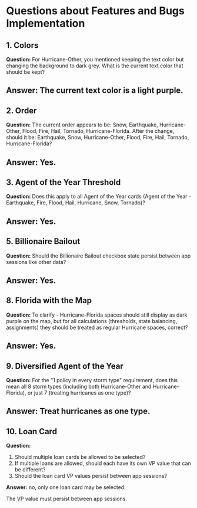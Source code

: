 # Questions about Features and Bugs Implementation

## 1. Colors
**Question:** For Hurricane-Other, you mentioned keeping the text color but changing the background to dark grey. What is the current text color that should be kept?

**Answer:** 
The current text color is a light purple.
---

## 2. Order
**Question:** The current order appears to be: Snow, Earthquake, Hurricane-Other, Flood, Fire, Hail, Tornado, Hurricane-Florida. After the change, should it be: Earthquake, Snow, Hurricane-Other, Flood, Fire, Hail, Tornado, Hurricane-Florida?

**Answer:** 
Yes.
---

## 3. Agent of the Year Threshold
**Question:** Does this apply to all Agent of the Year cards (Agent of the Year - Earthquake, Fire, Flood, Hail, Hurricane, Snow, Tornado)?

**Answer:** 
Yes.
---

## 5. Billionaire Bailout
**Question:** Should the Billionaire Bailout checkbox state persist between app sessions like other data?

**Answer:** 
Yes.
---

## 8. Florida with the Map
**Question:** To clarify - Hurricane-Florida spaces should still display as dark purple on the map, but for all calculations (thresholds, state balancing, assignments) they should be treated as regular Hurricane spaces, correct?

**Answer:** 
Yes.
---

## 9. Diversified Agent of the Year
**Question:** For the "1 policy in every storm type" requirement, does this mean all 8 storm types (including both Hurricane-Other and Hurricane-Florida), or just 7 (treating hurricanes as one type)?

**Answer:** 
Treat hurricanes as one type.
---

## 10. Loan Card
**Question:** 
1. Should multiple loan cards be allowed to be selected?
2. If multiple loans are allowed, should each have its own VP value that can be different?
3. Should the loan card VP values persist between app sessions?

**Answer:** 
no, only one loan card may be selected.

The VP value must persist between app sessions.